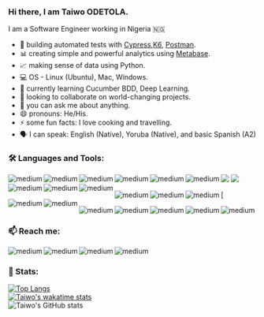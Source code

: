 ### Hi there, I am Taiwo ODETOLA.

I am a Software Engineer working in Nigeria 🇳🇬 

- 🔭 building automated tests with [Cypress](cypress.io),[K6](k6.io), [Postman](postman.com).
- 📊 creating simple and powerful analytics using [Metabase](https://www.metabase.com).
- 📈 making sense of data using Python.
- 💻 OS - Linux (Ubuntu), Mac, Windows. 
- 🌱 currently learning Cucumber BDD, Deep Learning.
- 👯 looking to collaborate on world-changing projects.
- 💬 you can ask me about anything.
- 😄 pronouns: He/His.
- ⚡ some fun facts: I love cooking and travelling.
- 🗣️ I can speak: English (Native), Yoruba (Native), and basic Spanish (A2)



### 🛠 Languages and Tools: 

<img src="https://img.shields.io/badge/GitHub-100000?style=for-the-badge&logo=github&logoColor=whitestyle=flat" />
<img src="https://img.shields.io/badge/Kaggle-20BEFF?style=for-the-badge&logo=Kaggle&logoColor=whitestyle=flat" />


<img align="left" alt="medium" src="https://img.shields.io/badge/Python-3776AB?style=for-the-badge&logo=python&logoColor=white" />
<img align="left" alt="medium" src="https://img.shields.io/badge/JavaScript-323330?style=for-the-badge&logo=javascript&logoColor=F7DF1E" />
<img align="left" alt="medium" src="https://img.shields.io/badge/scikit_learn-F7931E?style=for-the-badge&logo=scikit-learn&logoColor=white" />
<img align="left" alt="medium" src="https://img.shields.io/badge/Pandas-2C2D72?style=for-the-badge&logo=pandas&logoColor=white" />
<img align="left" alt="medium" src="https://img.shields.io/badge/Jupyter-F37626.svg?&style=for-the-badge&logo=Jupyter&logoColor=white" />
<img align="left" alt="medium" src="https://img.shields.io/badge/DJANGO-REST-ff1709?style=for-the-badge&logo=django&logoColor=white&color=ff1709&labelColor=gray" />
<img align="left" alt="medium" src="https://img.shields.io/badge/conda-342B029.svg?&style=for-the-badge&logo=anaconda&logoColor=white" />



<img align="left" alt="medium" src="https://img.shields.io/badge/PostgreSQL-316192?style=for-the-badge&logo=postgresql&logoColor=white" />
<img align="left" alt="medium" src="https://img.shields.io/badge/MySQL-00000F?style=for-the-badge&logo=mysql&logoColor=white" />


[<img align="left" alt="medium" src="https://img.shields.io/badge/Postman-FF6C37?style=for-the-badge&logo=Postman&logoColor=white" />
<img align="left" alt="medium" src="https://img.shields.io/badge/Jenkins-D24939?style=for-the-badge&logo=Jenkins&logoColor=white" />
<img align="left" alt="medium" src="https://img.shields.io/badge/Cypress-17202C?style=for-the-badge&logo=cypress&logoColor=white" />
<img align="left" alt="medium" src="https://img.shields.io/badge/GitHub_Actions-2088FF?style=for-the-badge&logo=github-actions&logoColor=white" />
<img align="left" alt="medium" src="https://img.shields.io/badge/Selenium-43B02A?style=for-the-badge&logo=Selenium&logoColor=white" />

<img align="left" alt="medium" src="https://img.shields.io/badge/Slack-4A154B?style=for-the-badge&logo=slack&logoColor=white" />
<img align="left" alt="medium" src="https://img.shields.io/badge/Zoom-2D8CFF?style=for-the-badge&logo=zoom&logoColor=white" />
<img align="left" alt="medium" src="https://img.shields.io/badge/Google%20Meet-32A350?style=for-the-badge&logo=google-meet&logoColor=white" />

<img align="left" alt="medium" src="https://img.shields.io/badge/Ubuntu-E95420?style=for-the-badge&logo=ubuntu&logoColor=white" />
<img align="left" alt="medium" src="https://img.shields.io/badge/Windows-0078D6?style=for-the-badge&logo=windows&logoColor=white" />

<br/>

### 📫 Reach me: 
[<img align="left" alt="medium" src="https://img.shields.io/badge/Twitter-1DA1F2?style=for-the-badge&logo=twitter&logoColor=white" />][Twitter]
[<img align="left" alt="medium" src="https://img.shields.io/badge/Instagram-E4405F?style=for-the-badge&logo=instagram&logoColor=white" />][Instagram]
[<img align="left" alt="medium" src="https://img.shields.io/badge/Facebook-1877F2?style=for-the-badge&logo=facebook&logoColor=white" />][Facebook]
[<img align="left" alt="medium" src="https://img.shields.io/badge/LinkedIn-0077B5?style=for-the-badge&logo=linkedin&logoColor=white" />][LinkedIn]
<br/>


### 💪 Stats: 
[![Top Langs](https://github-readme-stats.vercel.app/api/top-langs/?username=odetolataiwo&layout=compact&theme=dark)](https://github.com/odetolataiwo/github-readme-stats)\
[![Taiwo's wakatime stats](https://github-readme-stats.vercel.app/api/wakatime?username=odetolataiwo&theme=dark)](https://github.com/odetolataiwo/github-readme-stats)\
![Taiwo's GitHub stats](https://github-readme-stats.vercel.app/api?username=odetolataiwo&theme=dark&show_icons=true)


[Twitter]: https://twitter.com/odetolataiwo
[Instagram]: https://instagram.com/odetolataiwo
[Facebook]: https://facebook.com/odetolat1
[LinkedIn]: https://linkedin.com/in/odetolataiwo

